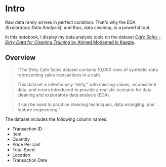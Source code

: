 # Intro

Raw data rarely arrives in perfect condition. That's why the EDA (*Exploratory Data Analysis*), and thus, data cleaning, is a powerful tool.

In this notebook, I display my data analysis tools on the dataset [*Cafe Sales - Dirty Data for Cleaning Training* by Ahmed Mohamed in Kaggle](https://www.kaggle.com/datasets/ahmedmohamed2003/cafe-sales-dirty-data-for-cleaning-training/data).

## Overview
>"The Dirty Cafe Sales dataset contains 10,000 rows of synthetic data representing sales transactions in a cafe. 

>This dataset is intentionally "dirty," with missing values, inconsistent data, and errors introduced to provide a realistic scenario for data cleaning and exploratory data analysis (EDA). 

>It can be used to practice cleaning techniques, data wrangling, and feature engineering."

The dataset includes the following column names:
* Transaction ID
* Item
* Quantity
* Price Per Unit
* Total Spent
* Location
* Transaction Date


